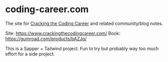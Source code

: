 # coding-career.com

The site for [Cracking the Coding Career](https://gumroad.com/products/bAZJq/) and related community/blog notes.

Site: https://www.crackingthecodingcareer.com/
Book: https://gumroad.com/products/bAZJq/

This is a Sapper + Tailwind project. Fun to try but probably way too much effort for a side project.
